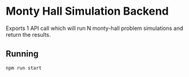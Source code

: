 Monty Hall Simulation Backend
=============================

Exports 1 API call which will run N monty-hall problem simulations and return the results.

Running
-------

`npm run start`